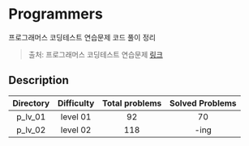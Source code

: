 # Programmers
프로그래머스 코딩테스트 연습문제 코드 풀이 정리

> 출처: 프로그래머스 코딩테스트 연습문제 [링크](https://programmers.co.kr/learn/challenges)

## Description
| Directory | Difficulty | Total problems | Solved Problems |  
| :--: | :--: | :--: | :--: |  
| p_lv_01 | level 01 | 92 | 70 |  
| p_lv_02 | level 02 | 118 | -ing |  